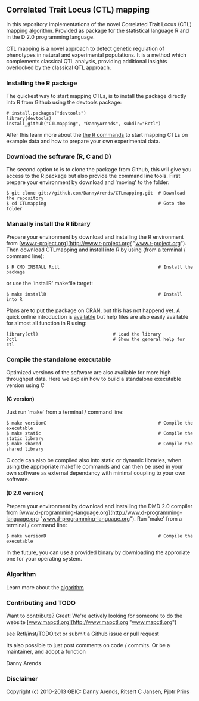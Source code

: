 ## Correlated Trait Locus (CTL) mapping

In this repository implementations of the novel Correlated Trait Locus (CTL) 
mapping algorithm. Provided as package for the statistical language R and in 
the D 2.0 programming language.

CTL mapping is a novel approach to detect genetic regulation of phenotypes in 
natural and experimental populations. It is a method which complements classical 
QTL analysis, providing additional insights overlooked by the classical QTL 
approach.

### Installing the R package
The quickest way to start mapping CTLs, is to install the package directly into 
R from Github using the devtools package:

```
# install.packages("devtools")
library(devtools)
install_github("CTLmapping", "DannyArends", subdir="Rctl")
```

After this learn more about the [the R commands](https://github.com/DannyArends/CTLmapping/blob/master/learn%20CTL/STARTINGinR.md) to start mapping CTLs on example data and how to prepare your own experimental data.

### Download the software (R, C and D)

The second option to is to clone the package from Github, this will give you 
access to the R package but also provide the command line tools. First prepare 
your environment by download and 'moving' to the folder:

    $ git clone git://github.com/DannyArends/CTLmapping.git  # Download the repository
    $ cd CTLmapping                                          # Goto the folder

### Manually install the R library

Prepare your environment by download and installing the R environment from 
[www.r-project.org](http://www.r-project.org/ "www.r-project.org"). Then 
download CTLmapping and install into R by using (from a terminal / command 
line):

    $ R CMD INSTALL Rctl                                     # Install the package

or use the 'installR' makefile target:

    $ make installR                                          # Install into R

Plans are to put the package on CRAN, but this has not happend yet. A quick online 
introduction is [available](https://github.com/DannyArends/CTLmapping/blob/master/learn%20CTL/STARTINGinR.md) 
but help files are also easily available for almost all function in R using:

```
library(ctl)                            # Load the library
?ctl                                    # Show the general help for ctl
```

### Compile the standalone executable

Optimized versions of the software are also available for more high throughput data.
Here we explain how to build a standalone executable version using C

#### (C version)

Just run 'make' from a terminal / command line:

    $ make versionC                                          # Compile the executable
    $ make static                                            # Compile the static library
    $ make shared                                            # Compile the shared library

C code can also be compiled also into static or dynamic libraries, when using the 
appropriate makefile commands and can then be used in your own software as external 
dependancy with minimal coupling to your own software.

#### (D 2.0 version)

Prepare your environment by download and installing the DMD 2.0 compiler from 
[www.d-programming-language.org](http://www.d-programming-language.org 
"www.d-programming-language.org"). Run 'make' from a terminal / command line:

    $ make versionD                                          # Compile the executable

In the future, you can use a provided binary by downloading the approriate one for your 
operating system.

### Algorithm

Learn more about the [algorithm](https://github.com/DannyArends/CTLmapping/blob/master/learn%20CTL/ALGORITHM.md)

### Contributing and TODO

Want to contribute? Great! We're actively looking for someone to do the website 
[www.mapctl.org](http://www.mapctl.org "www.mapctl.org")

see Rctl/inst/TODO.txt or submit a Github issue or pull request

Its also possible to just post comments on code / commits.
Or be a maintainer, and adopt a function

Danny Arends

### Disclaimer

Copyright (c) 2010-2013 GBIC: Danny Arends, Ritsert C Jansen, Pjotr Prins

